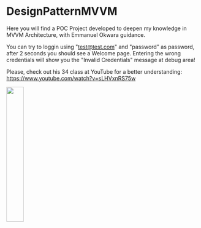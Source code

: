 # DesignPatternMVVM

Here you will find a POC Project developed to deepen my knowledge in MVVM Architecture, with Emmanuel Okwara guidance.

You can try to loggin using "test@test.com" and "password" as password, after 2 seconds you should see a Welcome page. Entering the wrong credentials will show you the "Invalid Credentials" message at debug area!

Please, check out his 34 class at YouTube for a better understanding: https://www.youtube.com/watch?v=sLHVxnRS75w

<img src="(https://user-images.githubusercontent.com/60624768/162767340-ab7fffe6-1743-440f-a8d0-d0e26bbd0a72.png" width=30% height=30%>



